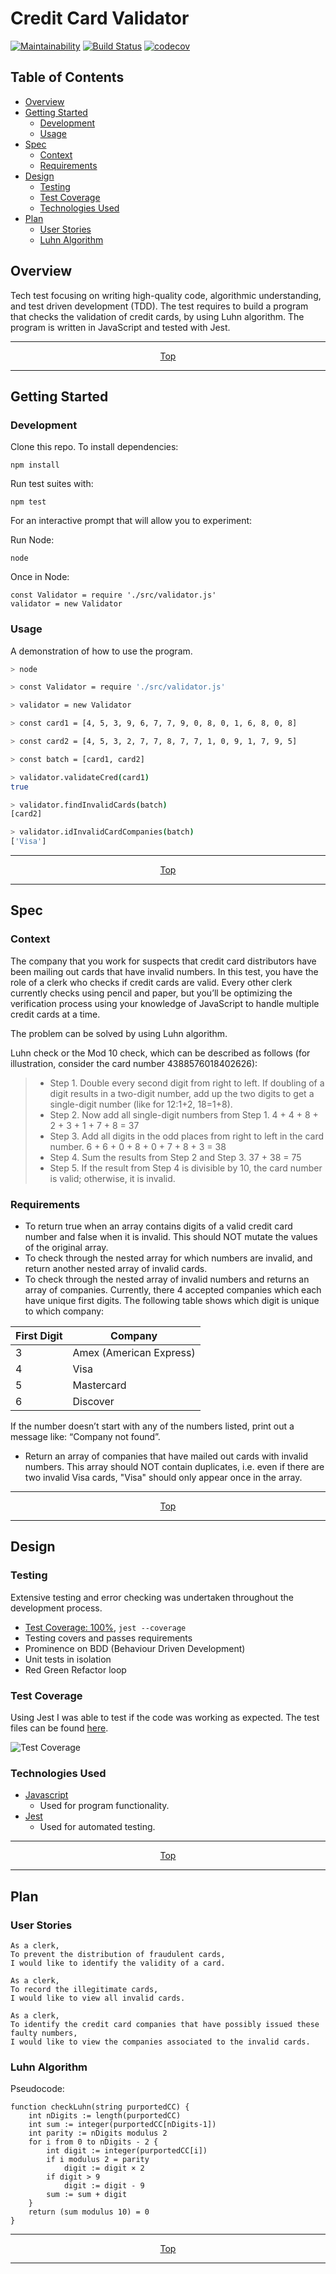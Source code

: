# Credit Card Validator

[![Maintainability](https://api.codeclimate.com/v1/badges/d912c6aebd2b35b423c5/maintainability)](https://codeclimate.com/github/jasonrowsell/credit-card-validator/maintainability) [![Build Status](https://travis-ci.com/jasonrowsell/credit-card-validator.svg?branch=main)](https://travis-ci.com/jasonrowsell/credit-card-validator) [![codecov](https://codecov.io/gh/jasonrowsell/credit-card-validator/branch/main/graph/badge.svg?token=PdHt7O9R86)](https://codecov.io/gh/jasonrowsell/credit-card-validator)

<!-- Table of Contents -->

## Table of Contents

- [Overview](#overview)
- [Getting Started](#getting-started)
  - [Development](#development)
  - [Usage](#usage)
- [Spec](#spec)
  - [Context](#context)
  - [Requirements](#requirements)
- [Design](#design)
  - [Testing](#testing)
  - [Test Coverage](#test-coverage)
  - [Technologies Used](#technologies-used)
- [Plan](#plan)
  - [User Stories](#user-stories)
  - [Luhn Algorithm](#luhn-algorithm)

<!-- Overview -->

## Overview

Tech test focusing on writing high-quality code, algorithmic understanding, and test driven development (TDD).
The test requires to build a program that checks the validation of credit cards, by using Luhn algorithm. The program
is written in JavaScript and tested with Jest.

<div align="center">

---

[Top](#table-of-contents)

---

</div>

<!-- Getting Started -->

## Getting Started

### Development

Clone this repo.
To install dependencies:

```shell
npm install
```

Run test suites with:

```shell
npm test
```

For an interactive prompt that will allow you to experiment:

Run Node:

```shell
node
```

Once in Node:

```node
const Validator = require './src/validator.js'
validator = new Validator
```

### Usage

A demonstration of how to use the program.

```sh
> node

> const Validator = require './src/validator.js'

> validator = new Validator

> const card1 = [4, 5, 3, 9, 6, 7, 7, 9, 0, 8, 0, 1, 6, 8, 0, 8]

> const card2 = [4, 5, 3, 2, 7, 7, 8, 7, 7, 1, 0, 9, 1, 7, 9, 5]

> const batch = [card1, card2]

> validator.validateCred(card1)
true

> validator.findInvalidCards(batch)
[card2]

> validator.idInvalidCardCompanies(batch)
['Visa']
```

<div align="center">

---

[Top](#table-of-contents)

---

</div>

<!-- Spec -->

## Spec

### Context

The company that you work for suspects that credit card distributors have been mailing out cards that have invalid numbers. In this test, you have the role of a clerk who checks if credit cards are valid. Every other clerk currently checks using pencil and paper, but you’ll be optimizing the verification process using your knowledge of JavaScript to handle multiple credit cards at a time.

The problem can be solved by using Luhn algorithm.

Luhn check or the Mod 10 check, which can be described as follows (for illustration,
consider the card number 4388576018402626):

> - Step 1. Double every second digit from right to left. If doubling of a digit results in a
>   two-digit number, add up the two digits to get a single-digit number (like for 12:1+2, 18=1+8).
> - Step 2. Now add all single-digit numbers from Step 1.
>   4 + 4 + 8 + 2 + 3 + 1 + 7 + 8 = 37
> - Step 3. Add all digits in the odd places from right to left in the card number.
>   6 + 6 + 0 + 8 + 0 + 7 + 8 + 3 = 38
> - Step 4. Sum the results from Step 2 and Step 3.
>   37 + 38 = 75
> - Step 5. If the result from Step 4 is divisible by 10, the card number is valid; otherwise, it is invalid.

### Requirements

- To return true when an array contains digits of a valid credit card number and false when it is invalid. This should NOT mutate the values of the original array.
- To check through the nested array for which numbers are invalid, and return another nested array of invalid cards.
- To check through the nested array of invalid numbers and returns an array of companies.
  Currently, there 4 accepted companies which each have unique first digits. The following table shows which digit is unique to which company:

| First Digit | Company                 |
| ----------- | ----------------------- |
| 3           | Amex (American Express) |
| 4           | Visa                    |
| 5           | Mastercard              |
| 6           | Discover                |

If the number doesn’t start with any of the numbers listed, print out a message like: “Company not found”.

- Return an array of companies that have mailed out cards with invalid numbers. This array should NOT contain duplicates, i.e. even if there are two invalid Visa cards, "Visa" should only appear once in the array.

<div align="center">

---

[Top](#table-of-contents)

---

</div>

<!-- Design -->

## Design

### Testing

Extensive testing and error checking was undertaken throughout the development process.

- [Test Coverage: 100%](#test-coverage), `jest --coverage`
- Testing covers and passes requirements
- Prominence on BDD (Behaviour Driven Development)
- Unit tests in isolation
- Red Green Refactor loop

### Test Coverage

Using Jest I was able to test if the code was working as expected. The test files can be found [here](__tests__).

![Test Coverage](./images/tests.png)

### Technologies Used

- [Javascript](https://developer.mozilla.org/en-US/docs/Web/JavaScript)
  - Used for program functionality.
- [Jest](https://jestjs.io/)
  - Used for automated testing.

<div align="center">

---

[Top](#table-of-contents)

---

</div>

<!-- Plan -->

## Plan

### User Stories

```
As a clerk,
To prevent the distribution of fraudulent cards,
I would like to identify the validity of a card.
```

```
As a clerk,
To record the illegitimate cards,
I would like to view all invalid cards.
```

```
As a clerk,
To identify the credit card companies that have possibly issued these faulty numbers,
I would like to view the companies associated to the invalid cards.
```

### Luhn Algorithm

Pseudocode:

```
function checkLuhn(string purportedCC) {
    int nDigits := length(purportedCC)
    int sum := integer(purportedCC[nDigits-1])
    int parity := nDigits modulus 2
    for i from 0 to nDigits - 2 {
        int digit := integer(purportedCC[i])
        if i modulus 2 = parity
            digit := digit × 2
        if digit > 9
            digit := digit - 9
        sum := sum + digit
    }
    return (sum modulus 10) = 0
}
```

<div align="center">

---

[Top](#table-of-contents)

---

</div>

